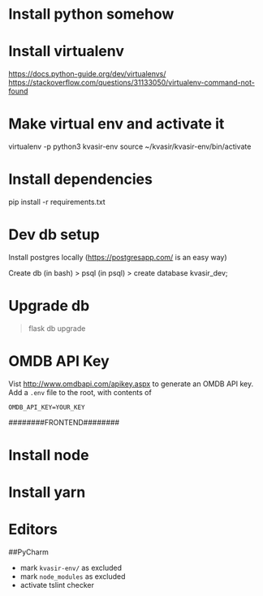 # Install python somehow

# Install virtualenv

https://docs.python-guide.org/dev/virtualenvs/
https://stackoverflow.com/questions/31133050/virtualenv-command-not-found

# Make virtual env and activate it

virtualenv -p python3 kvasir-env
source ~/kvasir/kvasir-env/bin/activate

# Install dependencies

pip install -r requirements.txt

# Dev db setup

Install postgres locally (https://postgresapp.com/ is an easy way)

Create db
(in bash) > psql
(in psql) > create database kvasir_dev;

# Upgrade db

> flask db upgrade

# OMDB API Key

Vist http://www.omdbapi.com/apikey.aspx to generate an OMDB API key. Add a `.env` file to the root, with contents of

```
OMDB_API_KEY=YOUR_KEY
```

########FRONTEND########

# Install node

# Install yarn

# Editors

##PyCharm

- mark `kvasir-env/` as excluded
- mark `node_modules` as excluded
- activate tslint checker
